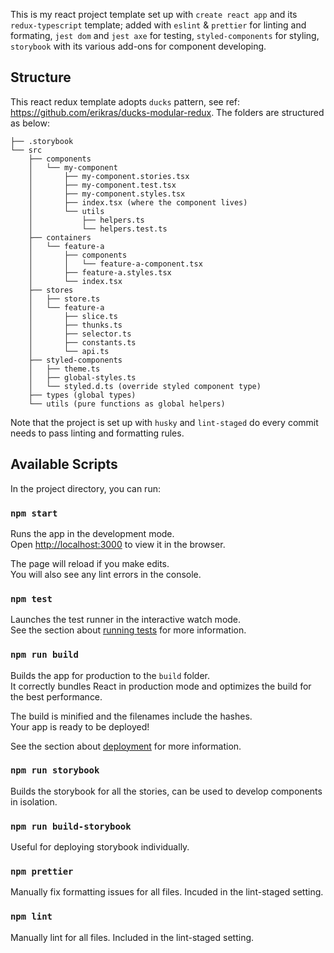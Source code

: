 This is my react project template set up with `create react app` and its `redux-typescript` template; added with `eslint` & `prettier` for linting and formating, `jest dom` and `jest axe` for testing, `styled-components` for styling, `storybook` with its various add-ons for component developing.

## Structure

This react redux template adopts `ducks` pattern, see ref: https://github.com/erikras/ducks-modular-redux.
The folders are structured as below:

```
├── .storybook
└── src
    ├── components
    │   └── my-component
    │       ├── my-component.stories.tsx
    │       ├── my-component.test.tsx
    │       ├── my-component.styles.tsx
    │       ├── index.tsx (where the component lives)
    │       └── utils
    │           ├── helpers.ts
    │           └── helpers.test.ts
    ├── containers
    │   └── feature-a
    │       ├── components
    │       │   └── feature-a-component.tsx
    │       ├── feature-a.styles.tsx
    │       └── index.tsx
    ├── stores
    │   ├── store.ts
    │   └── feature-a
    │       ├── slice.ts
    │       ├── thunks.ts
    │       ├── selector.ts
    │       ├── constants.ts
    │       └── api.ts
    ├── styled-components
    │   ├── theme.ts
    │   ├── global-styles.ts
    │   └── styled.d.ts (override styled component type)
    ├── types (global types)
    └── utils (pure functions as global helpers)
```

Note that the project is set up with `husky` and `lint-staged` do every commit needs to pass linting and formatting rules.

## Available Scripts

In the project directory, you can run:

### `npm start`

Runs the app in the development mode.<br />
Open [http://localhost:3000](http://localhost:3000) to view it in the browser.

The page will reload if you make edits.<br />
You will also see any lint errors in the console.

### `npm test`

Launches the test runner in the interactive watch mode.<br />
See the section about [running tests](https://facebook.github.io/create-react-app/docs/running-tests) for more information.

### `npm run build`

Builds the app for production to the `build` folder.<br />
It correctly bundles React in production mode and optimizes the build for the best performance.

The build is minified and the filenames include the hashes.<br />
Your app is ready to be deployed!

See the section about [deployment](https://facebook.github.io/create-react-app/docs/deployment) for more information.

### `npm run storybook`

Builds the storybook for all the stories, can be used to develop components in isolation.

### `npm run build-storybook`

Useful for deploying storybook individually.

### `npm prettier`

Manually fix formatting issues for all files. Incuded in the lint-staged setting.

### `npm lint`

Manually lint for all files. Included in the lint-staged setting.
